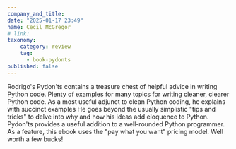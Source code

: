 ```yaml
---
company_and_title: 
date: "2025-01-17 23:49"
name: Cecil McGregor
# link:
taxonomy:
    category: review
    tag:
      - book-pydonts
published: false
---
```


Rodrigo's Pydon'ts contains a treasure chest of helpful advice in writing Python code. Plenty of examples for many topics for writing cleaner, clearer Python code. As a most useful adjunct to clean Python coding, he explains with succinct examples He goes beyond the usually simplistic "tips and tricks" to delve into why and how his ideas add eloquence to Python. Pydon'ts provides a useful addition to a well-rounded Python programmer. As a feature, this ebook uses the "pay what you want" pricing model. Well worth a few bucks!
